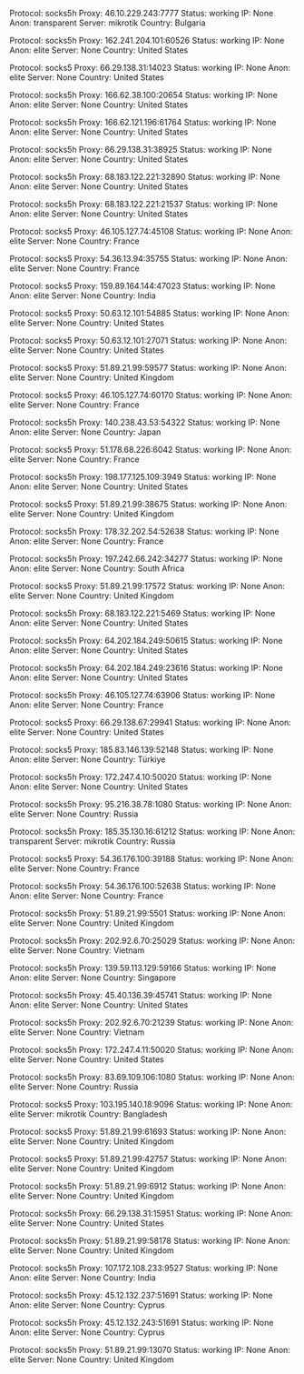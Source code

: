Protocol: socks5h
Proxy: 46.10.229.243:7777
Status: working
IP: None
Anon: transparent
Server: mikrotik
Country: Bulgaria

Protocol: socks5h
Proxy: 162.241.204.101:60526
Status: working
IP: None
Anon: elite
Server: None
Country: United States

Protocol: socks5
Proxy: 66.29.138.31:14023
Status: working
IP: None
Anon: elite
Server: None
Country: United States

Protocol: socks5h
Proxy: 166.62.38.100:20654
Status: working
IP: None
Anon: elite
Server: None
Country: United States

Protocol: socks5h
Proxy: 166.62.121.196:61764
Status: working
IP: None
Anon: elite
Server: None
Country: United States

Protocol: socks5h
Proxy: 66.29.138.31:38925
Status: working
IP: None
Anon: elite
Server: None
Country: United States

Protocol: socks5h
Proxy: 68.183.122.221:32890
Status: working
IP: None
Anon: elite
Server: None
Country: United States

Protocol: socks5h
Proxy: 68.183.122.221:21537
Status: working
IP: None
Anon: elite
Server: None
Country: United States

Protocol: socks5
Proxy: 46.105.127.74:45108
Status: working
IP: None
Anon: elite
Server: None
Country: France

Protocol: socks5
Proxy: 54.36.13.94:35755
Status: working
IP: None
Anon: elite
Server: None
Country: France

Protocol: socks5
Proxy: 159.89.164.144:47023
Status: working
IP: None
Anon: elite
Server: None
Country: India

Protocol: socks5
Proxy: 50.63.12.101:54885
Status: working
IP: None
Anon: elite
Server: None
Country: United States

Protocol: socks5
Proxy: 50.63.12.101:27071
Status: working
IP: None
Anon: elite
Server: None
Country: United States

Protocol: socks5
Proxy: 51.89.21.99:59577
Status: working
IP: None
Anon: elite
Server: None
Country: United Kingdom

Protocol: socks5
Proxy: 46.105.127.74:60170
Status: working
IP: None
Anon: elite
Server: None
Country: France

Protocol: socks5h
Proxy: 140.238.43.53:54322
Status: working
IP: None
Anon: elite
Server: None
Country: Japan

Protocol: socks5
Proxy: 51.178.68.226:6042
Status: working
IP: None
Anon: elite
Server: None
Country: France

Protocol: socks5h
Proxy: 198.177.125.109:3949
Status: working
IP: None
Anon: elite
Server: None
Country: United States

Protocol: socks5
Proxy: 51.89.21.99:38675
Status: working
IP: None
Anon: elite
Server: None
Country: United Kingdom

Protocol: socks5h
Proxy: 178.32.202.54:52638
Status: working
IP: None
Anon: elite
Server: None
Country: France

Protocol: socks5h
Proxy: 197.242.66.242:34277
Status: working
IP: None
Anon: elite
Server: None
Country: South Africa

Protocol: socks5
Proxy: 51.89.21.99:17572
Status: working
IP: None
Anon: elite
Server: None
Country: United Kingdom

Protocol: socks5h
Proxy: 68.183.122.221:5469
Status: working
IP: None
Anon: elite
Server: None
Country: United States

Protocol: socks5h
Proxy: 64.202.184.249:50615
Status: working
IP: None
Anon: elite
Server: None
Country: United States

Protocol: socks5h
Proxy: 64.202.184.249:23616
Status: working
IP: None
Anon: elite
Server: None
Country: United States

Protocol: socks5h
Proxy: 46.105.127.74:63906
Status: working
IP: None
Anon: elite
Server: None
Country: France

Protocol: socks5
Proxy: 66.29.138.67:29941
Status: working
IP: None
Anon: elite
Server: None
Country: United States

Protocol: socks5
Proxy: 185.83.146.139:52148
Status: working
IP: None
Anon: elite
Server: None
Country: Türkiye

Protocol: socks5h
Proxy: 172.247.4.10:50020
Status: working
IP: None
Anon: elite
Server: None
Country: United States

Protocol: socks5h
Proxy: 95.216.38.78:1080
Status: working
IP: None
Anon: elite
Server: None
Country: Russia

Protocol: socks5h
Proxy: 185.35.130.16:61212
Status: working
IP: None
Anon: transparent
Server: mikrotik
Country: Russia

Protocol: socks5
Proxy: 54.36.176.100:39188
Status: working
IP: None
Anon: elite
Server: None
Country: France

Protocol: socks5h
Proxy: 54.36.176.100:52638
Status: working
IP: None
Anon: elite
Server: None
Country: France

Protocol: socks5h
Proxy: 51.89.21.99:5501
Status: working
IP: None
Anon: elite
Server: None
Country: United Kingdom

Protocol: socks5h
Proxy: 202.92.6.70:25029
Status: working
IP: None
Anon: elite
Server: None
Country: Vietnam

Protocol: socks5h
Proxy: 139.59.113.129:59166
Status: working
IP: None
Anon: elite
Server: None
Country: Singapore

Protocol: socks5h
Proxy: 45.40.136.39:45741
Status: working
IP: None
Anon: elite
Server: None
Country: United States

Protocol: socks5h
Proxy: 202.92.6.70:21239
Status: working
IP: None
Anon: elite
Server: None
Country: Vietnam

Protocol: socks5h
Proxy: 172.247.4.11:50020
Status: working
IP: None
Anon: elite
Server: None
Country: United States

Protocol: socks5h
Proxy: 83.69.109.106:1080
Status: working
IP: None
Anon: elite
Server: None
Country: Russia

Protocol: socks5
Proxy: 103.195.140.18:9096
Status: working
IP: None
Anon: elite
Server: mikrotik
Country: Bangladesh

Protocol: socks5
Proxy: 51.89.21.99:61693
Status: working
IP: None
Anon: elite
Server: None
Country: United Kingdom

Protocol: socks5
Proxy: 51.89.21.99:42757
Status: working
IP: None
Anon: elite
Server: None
Country: United Kingdom

Protocol: socks5h
Proxy: 51.89.21.99:6912
Status: working
IP: None
Anon: elite
Server: None
Country: United Kingdom

Protocol: socks5h
Proxy: 66.29.138.31:15951
Status: working
IP: None
Anon: elite
Server: None
Country: United States

Protocol: socks5h
Proxy: 51.89.21.99:58178
Status: working
IP: None
Anon: elite
Server: None
Country: United Kingdom

Protocol: socks5h
Proxy: 107.172.108.233:9527
Status: working
IP: None
Anon: elite
Server: None
Country: India

Protocol: socks5h
Proxy: 45.12.132.237:51691
Status: working
IP: None
Anon: elite
Server: None
Country: Cyprus

Protocol: socks5h
Proxy: 45.12.132.243:51691
Status: working
IP: None
Anon: elite
Server: None
Country: Cyprus

Protocol: socks5h
Proxy: 51.89.21.99:13070
Status: working
IP: None
Anon: elite
Server: None
Country: United Kingdom

